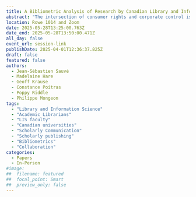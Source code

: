 ```yaml
---
title: A Bibliometric Analysis of Research by Canadian Library and Information Science Academics and Practitioners
abstract: "The intersection of consumer rights and corporate control is exemplified in the battle over automotive repairability, where claims of cybersecurity risks challenge the Right to Repair movement. This study critically examines challenges to Massachusetts' Data Access Law, which sought to expand independent access to vehicle telematics data for purposes of diagnosis, maintenance, and repair. Through critical discourse analysis, the findings expose rhetorical strategies that prioritize corporate interests under the guise of safety. This research emphasizes the need for policy interventions that prioritize transparency and innovation and recognize that robust security and equitable access to repair can coexist."
location: Rowe 1014 and Zoom
date: 2025-05-28T13:25:00.763Z
date_end: 2025-05-28T13:50:00.471Z
all_day: false
event_url: session-link
publishDate: 2025-04-01T12:36:37.825Z
draft: false
featured: false
authors:
  - Jean-Sébastien Sauvé
  - Madelaine Hare
  - Geoff Krause
  - Constance Poitras
  - Poppy Riddle
  - Philippe Mongeon
tags:
  - "Library and Information Science"
  - "Academic Librarians"
  - "LIS faculty"
  - "Canadian universities"
  - "Scholarly Communication"
  - "Scholarly publishing" 
  - "Bibliometrics"
  - "Collaboration"
categories:
  - Papers
  - In-Person
#image:
##  filename: featured
##  focal_point: Smart
##  preview_only: false
---
```

